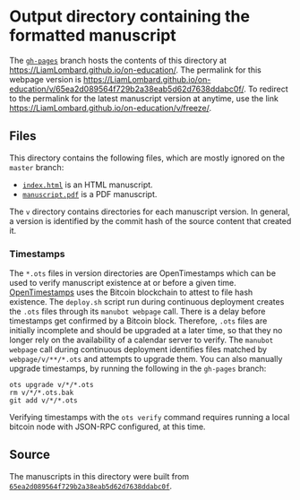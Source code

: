 # Output directory containing the formatted manuscript

The [`gh-pages`](https://github.com/LiamLombard/on-education/tree/gh-pages) branch hosts the contents of this directory at <https://LiamLombard.github.io/on-education/>.
The permalink for this webpage version is <https://LiamLombard.github.io/on-education/v/65ea2d089564f729b2a38eab5d62d7638ddabc0f/>.
To redirect to the permalink for the latest manuscript version at anytime, use the link <https://LiamLombard.github.io/on-education/v/freeze/>.

## Files

This directory contains the following files, which are mostly ignored on the `master` branch:

+ [`index.html`](index.html) is an HTML manuscript.
+ [`manuscript.pdf`](manuscript.pdf) is a PDF manuscript.

The `v` directory contains directories for each manuscript version.
In general, a version is identified by the commit hash of the source content that created it.

### Timestamps

The `*.ots` files in version directories are OpenTimestamps which can be used to verify manuscript existence at or before a given time.
[OpenTimestamps](https://opentimestamps.org/) uses the Bitcoin blockchain to attest to file hash existence.
The `deploy.sh` script run during continuous deployment creates the `.ots` files through its `manubot webpage` call.
There is a delay before timestamps get confirmed by a Bitcoin block.
Therefore, `.ots` files are initially incomplete and should be upgraded at a later time, so that they no longer rely on the availability of a calendar server to verify.
The `manubot webpage` call during continuous deployment identifies files matched by `webpage/v/**/*.ots` and attempts to upgrade them.
You can also manually upgrade timestamps, by running the following in the `gh-pages` branch:

```shell
ots upgrade v/*/*.ots
rm v/*/*.ots.bak
git add v/*/*.ots
```

Verifying timestamps with the `ots verify` command requires running a local bitcoin node with JSON-RPC configured, at this time.

## Source

The manuscripts in this directory were built from
[`65ea2d089564f729b2a38eab5d62d7638ddabc0f`](https://github.com/LiamLombard/on-education/commit/65ea2d089564f729b2a38eab5d62d7638ddabc0f).

